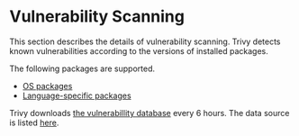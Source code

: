 # Vulnerability Scanning

This section describes the details of vulnerability scanning.
Trivy detects known vulnerabilities according to the versions of installed packages.

The following packages are supported.

- [OS packages](detection/os.md)
- [Language-specific packages](detection/language.md)

Trivy downloads [the vulnerabillity database](https://github.com/ipaqsa/trivy-db) every 6 hours.
The data source is listed [here](detection/data-source.md).